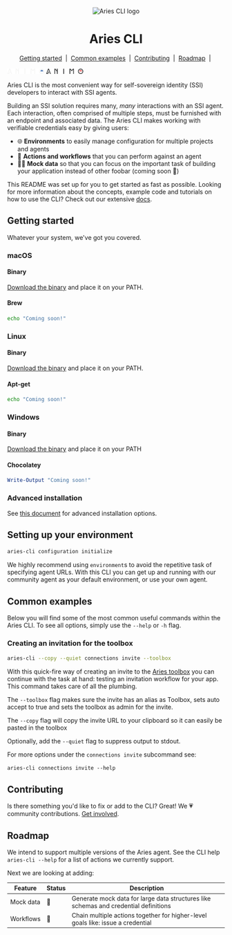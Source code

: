 <p align="center">
  <br />
  <img
    alt="Aries CLI logo"
    src="https://github.com/animo/aries-cli/blob/ea9589cafa34a1375a7847995fcec2b000141b97/images/aries-cli.png"
    height="250px"
  />
</p>
<h1 align="center"><b>Aries CLI</b></h1>
<p align="center">
  <a href="#getting-started">Getting started</a> &nbsp;|&nbsp;
  <a href="#common-examples">Common examples</a> &nbsp;|&nbsp;
   <a href="#contributing">Contributing</a> &nbsp;|&nbsp;
    <a href="#roadmap">Roadmap</a> &nbsp;|&nbsp;
</p>

<img src="./images/animo-logo-dark-background.png#gh-dark-mode-only" height="12px">
<img src="./images/animo-logo-light-background.png#gh-light-mode-only" height="12px">

<!-- > Powered by &nbsp; <a href="https://animo.id" target="_blank" aria-label="Animo"><img

    alt="Animo Logo"
    src="images/animo-logo-dark-background.png#gh-dark-mode-only"
    height="12px"

/><img
    alt="Animo Logo"
    src="images/animo-logo-light-background.png#gh-light-mode-only"
    height="12px"
  /></a> -->

<!-- Add badges? -->

Aries CLI is the most convenient way for self-sovereign identity (SSI) developers to interact with SSI agents.

Building an SSI solution requires many, _many_ interactions with an SSI agent. Each interaction, often comprised of multiple steps, must be furnished with an endpoint and associated data. The Aries CLI makes working with verifiable credentials easy by giving users:

- 🌐 **Environments** to easily manage configuration for multiple projects and agents
- 🌟 **Actions and workflows** that you can perform against an agent
- 💅🏻 **Mock data** so that you can focus on the important task of building your application instead of other foobar (coming soon 🚧)

This README was set up for you to get started as fast as possible. Looking for more information about the concepts, example code and tutorials on how to use the CLI? Check out our extensive [docs](https://github.com/animo/aries-cli/pull/www.google.com).

## Getting started

Whatever your system, we've got you covered.

### macOS

#### Binary

[Download the binary](https://github.com/animo/aries-cli/releases) and place it on your PATH.

#### Brew

```sh
echo "Coming soon!"
```

### Linux

#### Binary

[Download the binary](https://github.com/animo/aries-cli/releases) and place it on your PATH.

#### Apt-get

```sh
echo "Coming soon!"
```

### Windows

#### Binary

[Download the binary](https://github.com/animo/aries-cli/releases) and place it on your PATH

#### Chocolatey

```powershell
Write-Output "Coming soon!"
```

### Advanced installation

See [this document](./docs/advanced_installation.md) for advanced installation options.

## Setting up your environment

```sh
aries-cli configuration initialize
```

We highly recommend using `environment`s to avoid the repetitive task of
specifying agent URLs. With this CLI you can get up and running with our
community agent as your default environment, or use your own agent.

## Common examples

Below you will find some of the most common useful commands within the Aries CLI. To see all options, simply use the `--help` or `-h` flag.

### Creating an invitation for the toolbox

```sh
aries-cli --copy --quiet connections invite --toolbox
```

With this quick-fire way of creating an invite to the [Aries toolbox](https://github.com/hyperledger/aries-toolbox) you can continue
with the task at hand: testing an invitation workflow for your app. This
command takes care of all the plumbing.

The `--toolbox` flag makes sure the invite has an alias as Toolbox, sets auto accept to true and sets the toolbox as admin for the invite.

The `--copy` flag will copy the invite URL to your clipboard so it can easily be pasted in the toolbox

Optionally, add the `--quiet` flag to suppress output to stdout.

For more options under the `connections invite` subcommand see:

```
aries-cli connections invite --help
```

## Contributing

Is there something you'd like to fix or add to the CLI? Great! We 💗 community
contributions. [Get involved](./docs/contributing.md).

## Roadmap

<!-- TODO: Add more details about the actions and features we support -->

We intend to support multiple versions of the Aries agent. See the CLI help `aries-cli --help` for a list of actions we currently support.

Next we are looking at adding:

| Feature   | Status | Description                                                                          |
| --------- | ------ | ------------------------------------------------------------------------------------ |
| Mock data | 🚧     | Generate mock data for large data structures like schemas and credential definitions |
| Workflows | 🚧     | Chain multiple actions together for higher-level goals like: issue a credential      |
